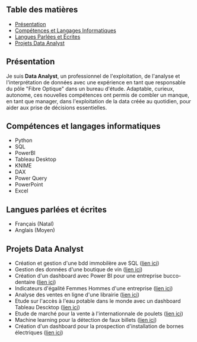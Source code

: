 ## Table des matières

* [Présentation](#présentation)
* [Compétences et Langages Informatiques](#compétences-et-langages-informatiques)
* [Langues Parlées et Écrites](#langues-parlées-et-écrites)
* [Projets Data Analyst](#projets-data-analyst)

## Présentation <a name="présentation"></a>
Je suis **Data Analyst**, un professionnel de l'exploitation, de l'analyse et l'interprétation de données avec une expérience en tant que responsable du pôle "Fibre Optique" dans un bureau d'étude. Adaptable, curieux, autonome, ces nouvelles compétences ont permis de combler un manque, en tant que manager, dans l'exploitation de la data créée au quotidien, pour aider aux prise de décisions essentielles.

## Compétences et langages informatiques <a name="compétences-et-langages-informatiques"></a>
* Python
* SQL
* PowerBI
* Tableau Desktop
* KNIME
* DAX
* Power Query
* PowerPoint
* Excel

## Langues parlées et écrites <a name="langues-parlées-et-écrites"></a>
* Français (Natal)
* Anglais (Moyen)

## Projets Data Analyst <a name="projets-data-analyst"></a>
* Création et gestion d'une bdd immobilère ave SQL ([lien ici](https://github.com/Jordan-Giltien/creation_gestion_bdd_immo_SQL))
* Gestion des données d'une boutique de vin ([lien ici](https://github.com/Jordan-Giltien/gestion_donn-es_boutique_vin))
* Création d'un dashboard avec Power BI pour une entreprise bucco-dentaire ([lien ici](https://github.com/Jordan-Giltien/creation_dashboard_powerBI))
* Indicateurs d'égalité Femmes Hommes d'une entreprise ([lien ici](https://github.com/Jordan-Giltien/Indicateurs_egalite_H_F))
* Analyse des ventes en ligne d'une librairie ([lien ici](https://github.com/Jordan-Giltien/Analyse_ventes_librairie))
* Etude sur l'accès à l'eau potable dans le monde avec un dashboard Tableau Descktop ([lien ici](https://github.com/Jordan-Giltien/Etude_eau_potable))
* Etude de marché pour la vente à l'internationnale de poulets ([lien ici](https://github.com/Jordan-Giltien/Etude_de_marche))
* Machine learning pour la détection de faux billets ([lien ici](https://github.com/Jordan-Giltien/Detection_faux_billets))
* Création d'un dashboard pour la prospection d'installation de bornes électriques ([lien ici](https://github.com/Jordan-Giltien/Veille_bornes/tree/main))


